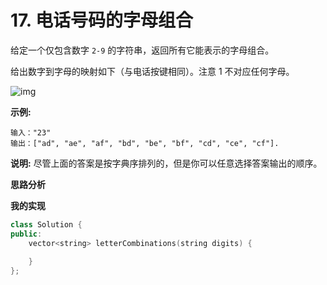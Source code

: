# 17. 电话号码的字母组合

给定一个仅包含数字 `2-9` 的字符串，返回所有它能表示的字母组合。

给出数字到字母的映射如下（与电话按键相同）。注意 1 不对应任何字母。

![img](http://upload.wikimedia.org/wikipedia/commons/thumb/7/73/Telephone-keypad2.svg/200px-Telephone-keypad2.svg.png)

**示例:**

```
输入："23"
输出：["ad", "ae", "af", "bd", "be", "bf", "cd", "ce", "cf"].
```

**说明:**
 尽管上面的答案是按字典序排列的，但是你可以任意选择答案输出的顺序。

**思路分析**

**我的实现**

```c++
class Solution {
public:
    vector<string> letterCombinations(string digits) {
        
    }
};
```

